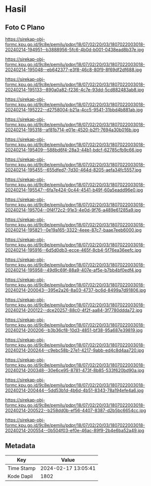 # Hasil

## Foto C Plano

https://sirekap-obj-formc.kpu.go.id/9c8e/pemilu/pdpr/18/07/02/20/03/1807022003018-20240214-194951--b3888956-5fc6-4b0d-b001-0438ead8b37e.jpg

https://sirekap-obj-formc.kpu.go.id/9c8e/pemilu/pdpr/18/07/02/20/03/1807022003018-20240214-195048--eb642377-e3f8-46c8-80f9-8f69df2df688.jpg

https://sirekap-obj-formc.kpu.go.id/9c8e/pemilu/pdpr/18/07/02/20/03/1807022003018-20240214-195133--890a0a82-f236-4c7e-93dd-5cd882483ab8.jpg

https://sirekap-obj-formc.kpu.go.id/9c8e/pemilu/pdpr/18/07/02/20/03/1807022003018-20240214-195222--d2758004-b21a-4cc5-9541-31bbd4b881ab.jpg

https://sirekap-obj-formc.kpu.go.id/9c8e/pemilu/pdpr/18/07/02/20/03/1807022003018-20240214-195318--af81b714-e01e-4520-b2f1-7694a30b016b.jpg

https://sirekap-obj-formc.kpu.go.id/9c8e/pemilu/pdpr/18/07/02/20/03/1807022003018-20240214-195409--588bd6f4-28a3-44b1-bdcf-62785cfb9c66.jpg

https://sirekap-obj-formc.kpu.go.id/9c8e/pemilu/pdpr/18/07/02/20/03/1807022003018-20240214-195455--655dfed7-7d30-464d-8205-aefa34fc5557.jpg

https://sirekap-obj-formc.kpu.go.id/9c8e/pemilu/pdpr/18/07/02/20/03/1807022003018-20240214-195547--6fa7e424-0c44-4541-b49f-60a5eadd96e0.jpg

https://sirekap-obj-formc.kpu.go.id/9c8e/pemilu/pdpr/18/07/02/20/03/1807022003018-20240214-195704--0f4f72c2-91e3-4e0d-9f76-a489e61285a9.jpg

https://sirekap-obj-formc.kpu.go.id/9c8e/pemilu/pdpr/18/07/02/20/03/1807022003018-20240214-195821--0e19a165-3322-4eee-87c7-baae7eeb6000.jpg

https://sirekap-obj-formc.kpu.go.id/9c8e/pemilu/pdpr/18/07/02/20/03/1807022003018-20240214-195916--6d5d0db3-ecce-465f-8cb4-5f76ea36eefc.jpg

https://sirekap-obj-formc.kpu.go.id/9c8e/pemilu/pdpr/18/07/02/20/03/1807022003018-20240214-195958--49d9c69f-88a9-407e-af5e-b7bb4bf0edf4.jpg

https://sirekap-obj-formc.kpu.go.id/9c8e/pemilu/pdpr/18/07/02/20/03/1807022003018-20240214-200043--395e2a26-8a03-4737-bc6d-8499a7d91806.jpg

https://sirekap-obj-formc.kpu.go.id/9c8e/pemilu/pdpr/18/07/02/20/03/1807022003018-20240214-200122--dce20257-88c0-4f2f-aa84-3f7780ddda72.jpg

https://sirekap-obj-formc.kpu.go.id/9c8e/pemilu/pdpr/18/07/02/20/03/1807022003018-20240214-200206--b3b36cf8-10d3-4851-bf38-95a687e39819.jpg

https://sirekap-obj-formc.kpu.go.id/9c8e/pemilu/pdpr/18/07/02/20/03/1807022003018-20240214-200244--c9ebc58b-27e1-4217-9abb-ed4c8d4aa720.jpg

https://sirekap-obj-formc.kpu.go.id/9c8e/pemilu/pdpr/18/07/02/20/03/1807022003018-20240214-200348--30e6ce95-8781-473f-8b85-533f620bd90a.jpg

https://sirekap-obj-formc.kpu.go.id/9c8e/pemilu/pdpr/18/07/02/20/03/1807022003018-20240214-200444--5dd53b1d-4b6d-4b51-8343-78a194efe4a6.jpg

https://sirekap-obj-formc.kpu.go.id/9c8e/pemilu/pdpr/18/07/02/20/03/1807022003018-20240214-200522--b258dd0b-ef56-4407-8387-d2b5bc6654cc.jpg

https://sirekap-obj-formc.kpu.go.id/9c8e/pemilu/pdpr/18/07/02/20/03/1807022003018-20240214-200554--0b504f03-ef0e-46ac-89f9-2b4e6ba52a49.jpg


## Metadata

| Key        | Value               |
| ---------- | ------------------- |
| Time Stamp | 2024-02-17 13:05:41 |
| Kode Dapil | 1802                |




